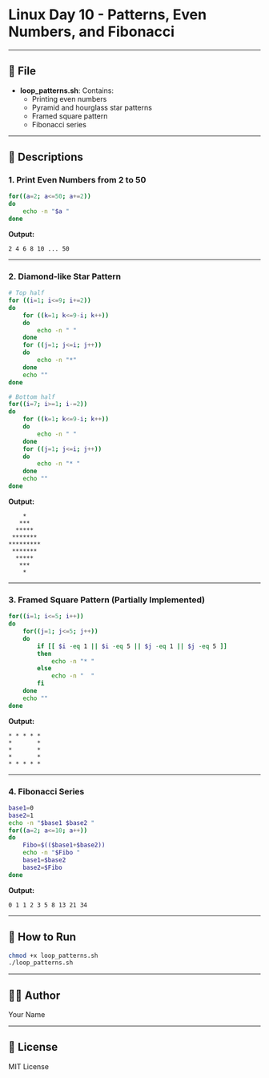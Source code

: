 
# Linux Day 10 - Patterns, Even Numbers, and Fibonacci

---

## 📁 File

- **loop_patterns.sh**: Contains:
  - Printing even numbers
  - Pyramid and hourglass star patterns
  - Framed square pattern 
  - Fibonacci series 

---

## 📌 Descriptions

### 1. Print Even Numbers from 2 to 50

```bash
for((a=2; a<=50; a+=2))
do
    echo -n "$a "
done
```

**Output:**
```
2 4 6 8 10 ... 50
```

---

### 2. Diamond-like Star Pattern

```bash
# Top half
for ((i=1; i<=9; i+=2))
do
    for ((k=1; k<=9-i; k++))
    do
        echo -n " "
    done
    for ((j=1; j<=i; j++))
    do
        echo -n "*"
    done
    echo ""
done

# Bottom half
for((i=7; i>=1; i-=2))
do
    for ((k=1; k<=9-i; k++))
    do
        echo -n " "
    done
    for ((j=1; j<=i; j++))
    do
        echo -n "* "
    done
    echo ""
done
```

**Output:**
```
    *
   ***
  *****
 *******
*********
 *******
  *****
   ***
    *
```

---

### 3. Framed Square Pattern (Partially Implemented)

```bash
for((i=1; i<=5; i++))
do
    for((j=1; j<=5; j++))
    do
        if [[ $i -eq 1 || $i -eq 5 || $j -eq 1 || $j -eq 5 ]]
        then
            echo -n "* "
        else
            echo -n "  "
        fi
    done
    echo ""
done
```
**Output:**
```
* * * * *
*       *
*       *
*       *
* * * * *
```
---

### 4. Fibonacci Series

```bash
base1=0
base2=1
echo -n "$base1 $base2 "
for((a=2; a<=10; a++))
do
    Fibo=$(($base1+$base2))
    echo -n "$Fibo "
    base1=$base2
    base2=$Fibo
done
```

**Output:**
```
0 1 1 2 3 5 8 13 21 34
```

---

## 🚀 How to Run

```bash
chmod +x loop_patterns.sh
./loop_patterns.sh
```

---

## 🧑‍💻 Author

Your Name

---

## 📝 License

MIT License
